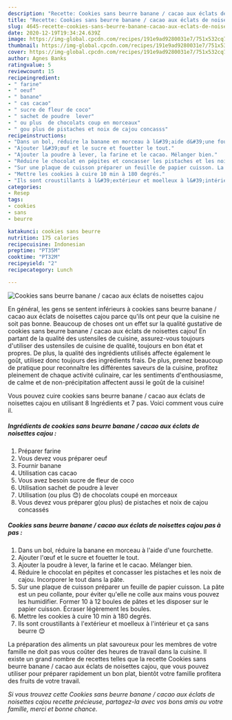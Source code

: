 ```yaml
---
description: "Recette: Cookies sans beurre banane / cacao aux éclats de noisettes cajou"
title: "Recette: Cookies sans beurre banane / cacao aux éclats de noisettes cajou"
slug: 4645-recette-cookies-sans-beurre-banane-cacao-aux-eclats-de-noisettes-cajou
date: 2020-12-19T19:34:24.639Z
image: https://img-global.cpcdn.com/recipes/191e9ad9280031e7/751x532cq70/cookies-sans-beurre-banane-cacao-aux-eclats-de-noisettes-cajou-photo-principale-de-la-recette.jpg
thumbnail: https://img-global.cpcdn.com/recipes/191e9ad9280031e7/751x532cq70/cookies-sans-beurre-banane-cacao-aux-eclats-de-noisettes-cajou-photo-principale-de-la-recette.jpg
cover: https://img-global.cpcdn.com/recipes/191e9ad9280031e7/751x532cq70/cookies-sans-beurre-banane-cacao-aux-eclats-de-noisettes-cajou-photo-principale-de-la-recette.jpg
author: Agnes Banks
ratingvalue: 5
reviewcount: 15
recipeingredient:
- " farine"
- " oeuf"
- " banane"
- " cas cacao"
- " sucre de fleur de coco"
- " sachet de poudre  lever"
- " ou plus  de chocolats coup en morceaux"
- " gou plus de pistaches et noix de cajou concasss"
recipeinstructions:
- "Dans un bol, réduire la banane en morceau à l&#39;aide d&#39;une fourchette."
- "Ajouter l&#39;œuf et le sucre et fouetter le tout."
- "Ajouter la poudre à lever, la farine et le cacao. Mélanger bien."
- "Réduire le chocolat en pépites et concasser les pistaches et les noix de cajou. Incorporer le tout dans la pâte."
- "Sur une plaque de cuisson préparer un feuille de papier cuisson. La pâte est un peu collante, pour éviter qu&#39;elle ne colle aux mains vous pouvez les humidifier. Former 10 à 12 boules de pâtes et les disposer sur le papier cuisson. Écraser légèrement les boules."
- "Mettre les cookies à cuire 10 min à 180 degrés."
- "Ils sont croustillants à l&#39;extérieur et moelleux à l&#39;intérieur et ça sans beurre 😊"
categories:
- Resep
tags:
- cookies
- sans
- beurre

katakunci: cookies sans beurre 
nutrition: 175 calories
recipecuisine: Indonesian
preptime: "PT35M"
cooktime: "PT32M"
recipeyield: "2"
recipecategory: Lunch

---
```



![Cookies sans beurre banane / cacao aux éclats de noisettes cajou](https://img-global.cpcdn.com/recipes/191e9ad9280031e7/751x532cq70/cookies-sans-beurre-banane-cacao-aux-eclats-de-noisettes-cajou-photo-principale-de-la-recette.jpg)

En général, les gens se sentent inférieurs à cookies sans beurre banane / cacao aux éclats de noisettes cajou parce qu'ils ont peur que la cuisine ne soit pas bonne. Beaucoup de choses ont un effet sur la qualité gustative de cookies sans beurre banane / cacao aux éclats de noisettes cajou! En partant de la qualité des ustensiles de cuisine, assurez-vous toujours d'utiliser des ustensiles de cuisine de qualité, toujours en bon état et propres. De plus, la qualité des ingrédients utilisés affecte également le goût, utilisez donc toujours des ingrédients frais. De plus, prenez beaucoup de pratique pour reconnaître les différentes saveurs de la cuisine, profitez pleinement de chaque activité culinaire, car les sentiments d'enthousiasme, de calme et de non-précipitation affectent aussi le goût de la cuisine!

<!--inarticleads1-->

Vous pouvez cuire cookies sans beurre banane / cacao aux éclats de noisettes cajou en utilisant 8 Ingrédients et 7 pas. Voici comment vous cuire il.

##### Ingrédients de cookies sans beurre banane / cacao aux éclats de noisettes cajou :

1. Préparer  farine
1. Vous devez vous préparer  oeuf
1. Fournir  banane
1. Utilisation  cas cacao
1. Vous avez besoin  sucre de fleur de coco
1. Utilisation  sachet de poudre à lever
1. Utilisation  (ou plus 😊) de chocolats coupé en morceaux
1. Vous devez vous préparer  g(ou plus) de pistaches et noix de cajou concassés




<!--inarticleads2-->

##### Cookies sans beurre banane / cacao aux éclats de noisettes cajou pas à pas :

1. Dans un bol, réduire la banane en morceau à l&#39;aide d&#39;une fourchette.
1. Ajouter l&#39;œuf et le sucre et fouetter le tout.
1. Ajouter la poudre à lever, la farine et le cacao. Mélanger bien.
1. Réduire le chocolat en pépites et concasser les pistaches et les noix de cajou. Incorporer le tout dans la pâte.
1. Sur une plaque de cuisson préparer un feuille de papier cuisson. La pâte est un peu collante, pour éviter qu&#39;elle ne colle aux mains vous pouvez les humidifier. Former 10 à 12 boules de pâtes et les disposer sur le papier cuisson. Écraser légèrement les boules.
1. Mettre les cookies à cuire 10 min à 180 degrés.
1. Ils sont croustillants à l&#39;extérieur et moelleux à l&#39;intérieur et ça sans beurre 😊




<!--inarticleads1-->

<p>
La préparation des aliments un plat savoureux pour les membres de votre famille ne doit pas vous coûter des heures de travail dans la cuisine. Il existe un grand nombre de recettes telles que la recette Cookies sans beurre banane / cacao aux éclats de noisettes cajou, que vous pouvez utiliser pour préparer rapidement un bon plat, bientôt votre famille profitera des fruits de votre travail.
</p>

<p>
<i>Si vous trouvez cette Cookies sans beurre banane / cacao aux éclats de noisettes cajou recette précieuse, partagez-la avec vos bons amis ou votre famille, merci et bonne chance.</i>
</p>
